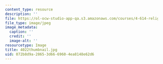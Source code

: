 ```yaml
---
content_type: resource
description: ''
file: https://ol-ocw-studio-app-qa.s3.amazonaws.com/courses/4-614-religious-architecture-and-islamic-cultures-fall-2002/072b8d9a28653d6669604ea8148e62d6_4022thumbnail.jpg
file_type: image/jpeg
image_metadata:
  caption: ''
  credit: ''
  image-alt: ''
resourcetype: Image
title: 4022thumbnail.jpg
uid: 072b8d9a-2865-3d66-6960-4ea8148e62d6
---
```


